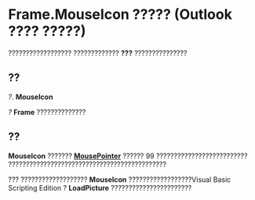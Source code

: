 
# Frame.MouseIcon ????? (Outlook ???? ?????)

?????????????????? ????????????? **???** ???????????????


## ??

 _?_. **MouseIcon**

 _?_ **Frame** ??????????????


## ??

 **MouseIcon** ??????? **[MousePointer](5c58dd9b-14ba-14c1-74dd-8d00d1f3f175.md)** ?????? 99 ?????????????????????????? ?????????????????????????????????????????????

??? ???????????????????  **MouseIcon** ??????????????????Visual Basic Scripting Edition ? **LoadPicture** ???????????????????????

